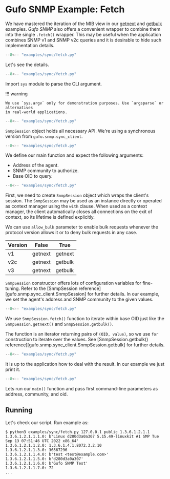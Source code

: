# Gufo SNMP Example: Fetch

We have mastered the iteration of the MIB view
in our [getnext](getnext.md) and [getbulk](getbulk.md) examples.
*Gufo SNMP* also offers a convenient wrapper to combine
them into the single `.fetch()` wrapper. This may be useful
when the application combines SNMP v1 and SNMP v2c queries
and it is desirable to hide such implementation details.

``` py title="fetch.py" linenums="1"
--8<-- "examples/sync/fetch.py"
```

Let's see the details.

``` py title="fetch.py" linenums="1" hl_lines="1"
--8<-- "examples/sync/fetch.py"
```
Import `sys` module to parse the CLI argument.

!!! warning

    We use `sys.argv` only for demonstration purposes. Use `argsparse` or alternatives
    in real-world applications.

``` py title="fetch.py" linenums="1" hl_lines="3"
--8<-- "examples/sync/fetch.py"
```

`SnmpSession` object holds all necessary API. We're using a synchronous
version from `gufo.snmp.sync_client`.


``` py title="fetch.py" linenums="1" hl_lines="6"
--8<-- "examples/sync/fetch.py"
```

We define our main function and expect the following arguments:

* Address of the agent.
* SNMP community to authorize.
* Base OID to query.

``` py title="fetch.py" linenums="1" hl_lines="7 8 9"
--8<-- "examples/sync/fetch.py"
```

First, we need to create `SnmpSession` object which wraps the client's session.
The `SnmpSession` may be used as an instance directly or operated as context manager
using the `with` clause. When used as a context manager,
the client automatically closes all connections on the exit of context,
so its lifetime is defined explicitly.

We can use `allow_bulk` parameter to enable bulk requests whenever the protocol
version allows it or to deny bulk requests in any case.

| Version | False   | True    |
| ------- | ------- | ------- |
| v1      | getnext | getnext |
| v2c     | getnext | getbulk |
| v3      | getnext | getbulk |

`SnmpSession` constructor offers lots of configuration variables for fine-tuning. Refer to the 
[SnmpSession reference][gufo.snmp.sync_client.SnmpSession]
for further details. In our example, we set the agent's address and SNMP community
to the given values.

``` py title="fetch.py" linenums="1" hl_lines="10"
--8<-- "examples/sync/fetch.py"
```

We use `SnmpSession.fetch()` function to iterate within base OID just like the
`SnmpSession.getnext()` and `SnmpSession.getbulk()`.

The function is an iterator returning pairs of `(OID, value)`, so we use `for` construction to iterate over the values.
See [SnmpSession.getbulk() reference][gufo.snmp.sync_client.SnmpSession.getbulk]
for further details. 

``` py title="fetch.py" linenums="1" hl_lines="11"
--8<-- "examples/sync/fetch.py"
```

It is up to the application how to deal with the result.
In our example we just print it.

``` py title="fetch.py" linenums="1" hl_lines="14"
--8<-- "examples/sync/fetch.py"
```

Lets run our `main()` function and pass first command-line parameters as address, community, and oid.

## Running

Let's check our script. Run example as:

```
$ python3 examples/sync/fetch.py 127.0.0.1 public 1.3.6.1.2.1.1
1.3.6.1.2.1.1.1.0: b'Linux d280d3a0a307 5.15.49-linuxkit #1 SMP Tue Sep 13 07:51:46 UTC 2022 x86_64'
1.3.6.1.2.1.1.2.0: 1.3.6.1.4.1.8072.3.2.10
1.3.6.1.2.1.1.3.0: 36567296
1.3.6.1.2.1.1.4.0: b'test <test@example.com>'
1.3.6.1.2.1.1.5.0: b'd280d3a0a307'
1.3.6.1.2.1.1.6.0: b'Gufo SNMP Test'
1.3.6.1.2.1.1.7.0: 72
...
```
